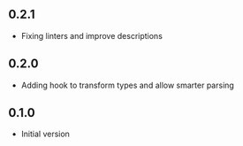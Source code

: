 ## 0.2.1

- Fixing linters and improve descriptions

## 0.2.0

- Adding hook to transform types and allow smarter parsing

## 0.1.0

- Initial version
